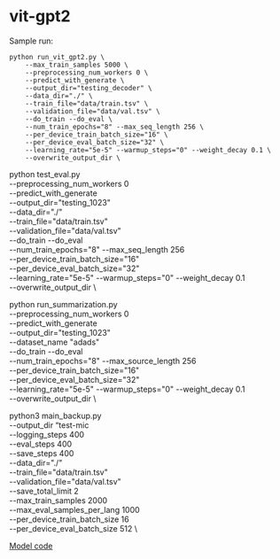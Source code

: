 # vit-gpt2

Sample run:

```
python run_vit_gpt2.py \
    --max_train_samples 5000 \
    --preprocessing_num_workers 0 \
    --predict_with_generate \
    --output_dir="testing_decoder" \
    --data_dir="./" \
    --train_file="data/train.tsv" \
    --validation_file="data/val.tsv" \
    --do_train --do_eval \
    --num_train_epochs="8" --max_seq_length 256 \
    --per_device_train_batch_size="16" \
    --per_device_eval_batch_size="32" \
    --learning_rate="5e-5" --warmup_steps="0" --weight_decay 0.1 \
    --overwrite_output_dir \
```
python test_eval.py \
    --preprocessing_num_workers 0 \
    --predict_with_generate \
    --output_dir="testing_1023" \
    --data_dir="./" \
    --train_file="data/train.tsv" \
    --validation_file="data/val.tsv" \
    --do_train --do_eval \
    --num_train_epochs="8" --max_seq_length 256 \
    --per_device_train_batch_size="16" \
    --per_device_eval_batch_size="32" \
    --learning_rate="5e-5" --warmup_steps="0" --weight_decay 0.1 \
    --overwrite_output_dir \

python run_summarization.py \
    --preprocessing_num_workers 0 \
    --predict_with_generate \
    --output_dir="testing_1023" \
    --dataset_name "adads" \
    --do_train --do_eval \
    --num_train_epochs="8" --max_source_length 256 \
    --per_device_train_batch_size="16" \
    --per_device_eval_batch_size="32" \
    --learning_rate="5e-5" --warmup_steps="0" --weight_decay 0.1 \
    --overwrite_output_dir \

python3 main_backup.py \
    --output_dir “test-mic \
    --logging_steps 400 \
    --eval_steps 400 \
    --save_steps 400 \
    --data_dir="./" \
    --train_file="data/train.tsv" \
    --validation_file="data/val.tsv" \
    --save_total_limit 2 \
    --max_train_samples 2000 \
    --max_eval_samples_per_lang 1000 \
    --per_device_train_batch_size 16 \
    --per_device_eval_batch_size 512 \

[Model code](https://github.com/ydshieh/vit-gpt2)